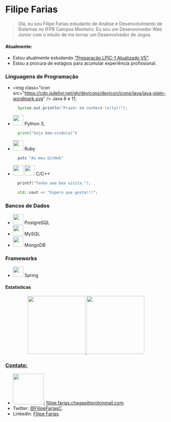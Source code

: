 # Filipe Farias

>Olá, eu sou Filipe Farias estudante de Análise e Desenvolvimento de Sistemas no IFPB Campus Monteiro.
Eu sou um Desenvolvedor Web Júnior com o intuito de me tornar um Desenvolvedor de Jogos.

#### Atualmente:
- Estou atualmente estudando ["Preparação LPIC-1 Atualizado V5"](https://www.udemy.com/course/lpic-1-preparatorio-para-os-exames-101-e-102/).
- Estou a procura de estágios para acumular experiência profissional.

### Linguagens de Programação
- <img class="icon src="https://cdn.jsdelivr.net/gh/devicons/devicon/icons/java/java-plain-wordmark.svg" />&nbsp;Java 8 e 11;
  ```java
    System.out.println("Prazer em conhecê-lo(la)!");
  ```
- <img class="icon" src="https://cdn.jsdelivr.net/gh/devicons/devicon/icons/python/python-original-wordmark.svg" />&nbsp;Python 3;
  ```python
    print("Seja bem-vindo(a)")
  ```
- <img style="height: 32px;" src="https://cdn.jsdelivr.net/gh/devicons/devicon/icons/ruby/ruby-plain-wordmark.svg" />&nbsp;Ruby
  ```Ruby
    puts "Ao meu GitHub"
  ```
- <img style="height: 32px;" src="https://cdn.jsdelivr.net/gh/devicons/devicon/icons/c/c-original.svg" />
  <img style="height: 32px;" src="https://cdn.jsdelivr.net/gh/devicons/devicon/icons/cplusplus/cplusplus-original.svg" />&nbsp;C/C++
  
  ```c
    printf("Tenha uma boa visita.");
  ```
  ```cpp
    std::cout << "Espero que goste!!!";
  ```

### Bancos de Dados

- <img class="icon" src="https://cdn.jsdelivr.net/gh/devicons/devicon/icons/postgresql/postgresql-original-wordmark.svg" />&nbsp;PostgreSQL
- <img class="icon" src="https://cdn.jsdelivr.net/gh/devicons/devicon/icons/mysql/mysql-original-wordmark.svg" />&nbsp;MySQL
- <img class="icon" src="https://cdn.jsdelivr.net/gh/devicons/devicon/icons/mongodb/mongodb-original-wordmark.svg" />&nbsp;MongoDB
### Frameworks

- <img style="height:32px;" src="https://cdn.jsdelivr.net/gh/devicons/devicon/icons/spring/spring-original-wordmark.svg" />&nbsp;Spring

#### Estatísticas

<div align="center" style="width: fit-content; margin: 0 auto">
  <a href="https://github.com/filipefariasc">
  <img height="180em" src="https://github-readme-stats.vercel.app/api?username=filipefariasc&show_icons=true&theme=dracula&include_all_commits=true&count_private=true"/>
  <img height="180em" src="https://github-readme-stats.vercel.app/api/top-langs/?username=filipefariasc&layout=compact&langs_count=7&theme=dracula"/>
</div>

### Contato:
- <a href="mailto:filipe.farias.chagas@protonmail.com"><img style="width: 96px;"  src="https://protonmail.com/images/media/logos/protonmail-logo-purple.svg">:</a>&nbsp;filipe.farias.chagas@protonmail.com.
- Twitter: [@FilipeFariasC](https://twitter.com/filipefariasc).
- Linkedin: [Filipe Farias](https://www.linkedin.com/in/filipe-farias/).



<style>
  .icon {
    height: 32px;
  }
</style> 